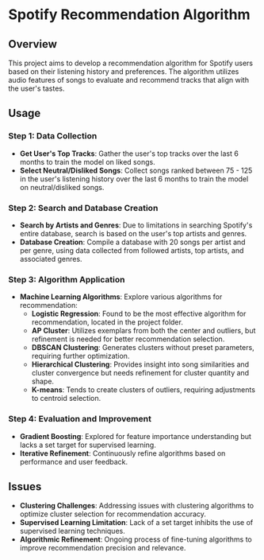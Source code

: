 # Spotify Recommendation Algorithm

## Overview
This project aims to develop a recommendation algorithm for Spotify users based on their listening history and preferences. The algorithm utilizes audio features of songs to evaluate and recommend tracks that align with the user's tastes.

## Usage

### Step 1: Data Collection
- **Get User's Top Tracks**: Gather the user's top tracks over the last 6 months to train the model on liked songs.
- **Select Neutral/Disliked Songs**: Collect songs ranked between 75 - 125 in the user's listening history over the last 6 months to train the model on neutral/disliked songs.

### Step 2: Search and Database Creation
- **Search by Artists and Genres**: Due to limitations in searching Spotify's entire database, search is based on the user's top artists and genres.
- **Database Creation**: Compile a database with 20 songs per artist and per genre, using data collected from followed artists, top artists, and associated genres.

### Step 3: Algorithm Application
- **Machine Learning Algorithms**: Explore various algorithms for recommendation:
    - **Logistic Regression**: Found to be the most effective algorithm for recommendation, located in the project folder.
    - **AP Cluster**: Utilizes exemplars from both the center and outliers, but refinement is needed for better recommendation selection.
    - **DBSCAN Clustering**: Generates clusters without preset parameters, requiring further optimization.
    - **Hierarchical Clustering**: Provides insight into song similarities and cluster convergence but needs refinement for cluster quantity and shape.
    - **K-means**: Tends to create clusters of outliers, requiring adjustments to centroid selection.

### Step 4: Evaluation and Improvement
- **Gradient Boosting**: Explored for feature importance understanding but lacks a set target for supervised learning.
- **Iterative Refinement**: Continuously refine algorithms based on performance and user feedback.


## Issues
- **Clustering Challenges**: Addressing issues with clustering algorithms to optimize cluster selection for recommendation accuracy.
- **Supervised Learning Limitation**: Lack of a set target inhibits the use of supervised learning techniques.
- **Algorithmic Refinement**: Ongoing process of fine-tuning algorithms to improve recommendation precision and relevance.

